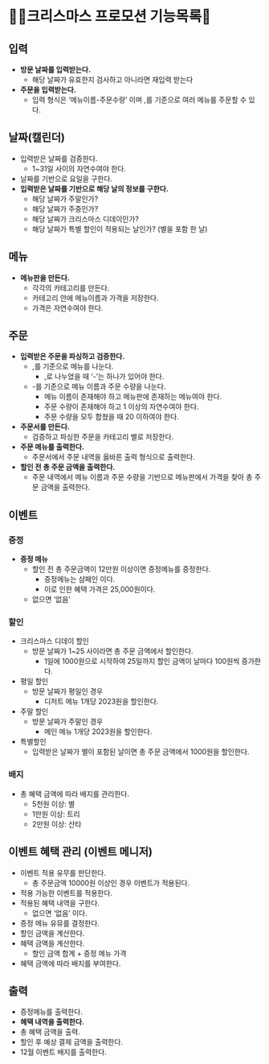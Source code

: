 # 🎅🏻크리스마스 프로모션 기능목록🎄

## 입력

- **방문 날짜를 입력받는다.**
  - 해당 날짜가 유효한지 검사하고 아니라면 재입력 받는다
- **주문을 입력받는다.**
  - 입력 형식은 ‘메뉴이름-주문수량’ 이며 ,를 기준으로 여러 메뉴를 주문할 수 있다.

## 날짜(캘린더)

- 입력받은 날짜를 검증한다.
  - 1~31일 사이의 자연수여야 한다.
- 날짜를 기반으로 요일을 구한다.
- **입력받은 날짜를 기반으로 해당 날의 정보를 구한다.**
  - 해당 날짜가 주말인가?
  - 해당 날짜가 주중인가?
  - 해당 날짜가 크리스마스 디데이인가?
  - 해당 날짜가 특별 할인이 적용되는 날인가? (별을 포함 한 날)

## 메뉴

- **메뉴판을 만든다.**
  - 각각의 카테고리를 만든다.
  - 카테고리 안에 메뉴이름과 가격을 저장한다.
  - 가격은 자연수여야 한다.

## 주문

- **입력받은 주문을 파싱하고 검증한다.**
  - ,를 기준으로 메뉴를 나눈다.
    - ,로 나누었을 때 ‘-’는 하나가 있어야 한다.
  - -를 기준으로 메뉴 이름과 주문 수량을 나눈다.
    - 메뉴 이름이 존재해야 하고 메뉴판에 존재하는 메뉴여야 한다.
    - 주문 수량이 존재해야 하고 1 이상의 자연수여야 한다.
    - 주문 수량을 모두 합쳤을 때 20 이하여야 한다.
- **주문서를 만든다.**
  - 검증하고 파싱한 주문을 카테고리 별로 저장한다.
- **주문 메뉴를 출력한다.**
  - 주문서에서 주문 내역을 옳바른 출력 형식으로 출력한다.
- **할인 전 총 주문 금액을 출력한다.**
  - 주문 내역에서 메뉴 이름과 주문 수량을 기반으로 메뉴판에서 가격을 찾아 총 주문 금액을 출력한다.

## 이벤트

### 증정

- **증정 메뉴**
  - 할인 전 총 주문금액이 12만원 이상이면 증정메뉴를 증정한다.
    - 증정메뉴는 샴페인 이다.
    - 이로 인한 혜택 가격은 25,000원이다.
  - 없으면 ‘없음’

### 할인

- 크리스마스 디데이 할인
  - 방문 날짜가 1~25 사이라면 총 주문 금액에서 할인한다.
    - 1일에 1000원으로 시작하여 25일까지 할인 금액이 날마다 100원씩 증가한다.
- 평일 할인
  - 방문 날짜가 평일인 경우
    - 디저트 메뉴 1개당 2023원을 할인한다.
- 주말 할인
  - 방문 날짜가 주말인 경우
    - 메인 메뉴 1개당 2023원을 할인한다.
- 특별할인
  - 입력받은 날짜가 별이 포함된 날이면 총 주문 금액에서 1000원을 할인한다.

### 배지

- 총 혜택 금액에 따라 배지를 관리한다.
  - 5천원 이상: 별
  - 1만원 이상: 트리
  - 2만원 이상: 산타

## 이벤트 혜택 관리 (이벤트 메니저)

- 이벤트 적용 유무를 판단한다.
  - 총 주문금액 10000원 이상인 경우 이벤트가 적용된다.
- 적용 가능한 이벤트를 적용한다.
- 적용된 혜택 내역을 구한다.
  - 없으면 ‘없음’ 이다.
- 증정 메뉴 유뮤를 결정한다.
- 할인 금액을 계산한다.
- 혜택 금액을 계산한다.
  - 할인 금액 합계 + 증정 메뉴 가격
- 혜택 금액에 따라 배지를 부여한다.

## 출력

- 증정메뉴를 출력한다.
- **혜택 내역을 출력한다.**
- 총 혜택 금액을 출력.
- 할인 후 예상 결제 금액을 출력한다.
- 12월 이벤트 배지를 출력한다.
